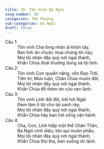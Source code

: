 ```yaml
---
title: 39. Tôn Vinh Ba Ngôi
song-number: 39
categories: Thờ Phượng
sub-categories: Ba Ngôi
draft: false
---
```

<dl><dt>Câu 1:</dt><dd data-verse="1">Tôn vinh Cha lòng nhân ái khôn tày, <br/>Ban linh ân chuộc mua chúng tôi nay; <br/>Mọi tội nhân đây quỳ nơi ngai thánh, <br/>Khẩn Chúa đoái thương dung xá tội tình. </dd><dt>Câu 2:</dt><dd data-verse="2">Tôn vinh Con quyền năng, vốn Đạo Trời, <br/>Tiên tri, Mưu luận, Chân Chúa muôn đời; <br/>Mọi tội nhân đây quỳ nơi ngai thánh, <br/>Khẩn Chúa đổ thêm ơn cứu vẹn lành. </dd><dt>Câu 3:</dt><dd data-verse="3">Tôn vinh Linh đời đời, bởi hơi Ngài <br/>Đem tâm ô tội cho tái sanh rày; <br/>Mọi tội nhân đây quỳ nơi ngai thánh, <br/>Khẩn Chúa hãy ban hơi sống vận hành. </dd><dt>Câu 4:</dt><dd data-verse="4">Cha, Con, Linh hiệp một thể Chân Thần, <br/>Ba Ngôi vinh diệu, tôn quí muôn phần; <br/>Mọi tội nhân đây quỳ nơi ngai thánh, <br/>Khẩn Chúa thứ tha, ban xuống ơn lành. </dd></dl>